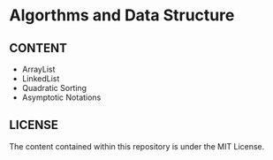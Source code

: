# Algorthms and Data Structure

## CONTENT

- ArrayList
- LinkedList
- Quadratic Sorting
- Asymptotic Notations

## LICENSE

The content contained within this repository is under the MIT License.
